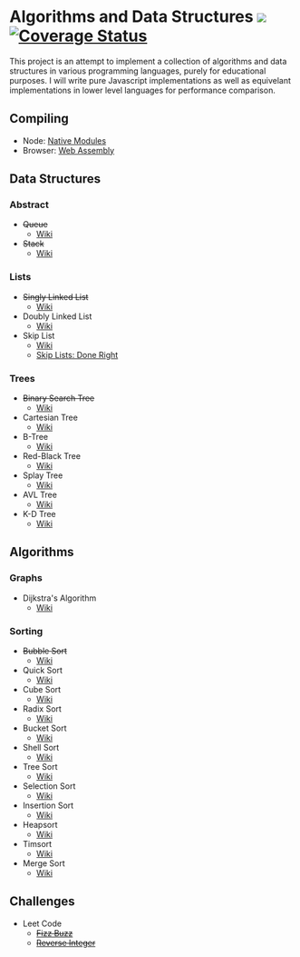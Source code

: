 # Algorithms and Data Structures ![](https://travis-ci.org/Introvertuous/algorithms_and_data_structures.svg?branch=master) [![Coverage Status](https://coveralls.io/repos/github/Introvertuous/algorithms_and_data_structures/badge.svg?branch=master)](https://coveralls.io/github/Introvertuous/algorithms_and_data_structures?branch=master)

This project is an attempt to implement a collection of algorithms and data structures in various programming languages, purely for educational purposes. I will write pure Javascript implementations as well as equivelant implementations in lower level languages for performance comparison.

## Compiling
- Node: [Native Modules](https://nodejs.org/api/addons.html)
- Browser: [Web Assembly](http://webassembly.org/)

## Data Structures

### Abstract
- ~~Queue~~
  - [Wiki](https://en.wikipedia.org/wiki/Queue_(abstract_data_type))
- ~~Stack~~
  - [Wiki](https://en.wikipedia.org/wiki/Stack_(abstract_data_type))

### Lists
- ~~Singly Linked List~~
  - [Wiki](https://en.wikipedia.org/wiki/Linked_list)
- Doubly Linked List
  - [Wiki](https://en.wikipedia.org/wiki/Linked_list)
- Skip List
  - [Wiki](https://en.wikipedia.org/wiki/Skip_list)
  - [Skip Lists: Done Right](http://ticki.github.io/blog/skip-lists-done-right/)

### Trees
- ~~Binary Search Tree~~
  - [Wiki](https://en.wikipedia.org/wiki/Binary_search_tree)
- Cartesian Tree
  - [Wiki](https://en.wikipedia.org/wiki/Cartesian_tree)
- B-Tree
  - [Wiki](https://en.wikipedia.org/wiki/B-tree)
- Red-Black Tree
  - [Wiki](https://en.wikipedia.org/wiki/Red%E2%80%93black_tree)
- Splay Tree
  - [Wiki](https://en.wikipedia.org/wiki/Splay_tree)
- AVL Tree
  - [Wiki](https://en.wikipedia.org/wiki/AVL_tree)
- K-D Tree
  - [Wiki](https://en.wikipedia.org/wiki/K-d_tree)

## Algorithms

### Graphs
- Dijkstra's Algorithm
  - [Wiki](https://en.wikipedia.org/wiki/Dijkstra%27s_algorithm)

### Sorting
- ~~Bubble Sort~~
  - [Wiki](https://en.wikipedia.org/wiki/Bubble_sort)
- Quick Sort
  - [Wiki](https://en.wikipedia.org/wiki/Quicksort)
- Cube Sort
  - [Wiki](https://en.wikipedia.org/wiki/Cubesort)
- Radix Sort
  - [Wiki](https://en.wikipedia.org/wiki/Radix_sort)
- Bucket Sort
  - [Wiki](https://en.wikipedia.org/wiki/Bucket_sort)
- Shell Sort
  - [Wiki](https://en.wikipedia.org/wiki/Shellsort)
- Tree Sort
  - [Wiki](https://en.wikipedia.org/wiki/Tree_sort)
- Selection Sort
  - [Wiki](https://en.wikipedia.org/wiki/Selection_sort)
- Insertion Sort
  - [Wiki](https://en.wikipedia.org/wiki/Insertion_sort)
- Heapsort
  - [Wiki](https://en.wikipedia.org/wiki/Heapsort)
- Timsort
  - [Wiki](https://en.wikipedia.org/wiki/Timsort)
- Merge Sort
  - [Wiki](https://en.wikipedia.org/wiki/Merge_sort)

## Challenges
- Leet Code
  - ~~[Fizz Buzz](https://leetcode.com/problems/fizz-buzz/)~~
  - ~~[Reverse Integer](https://leetcode.com/problems/reverse-integer/)~~
